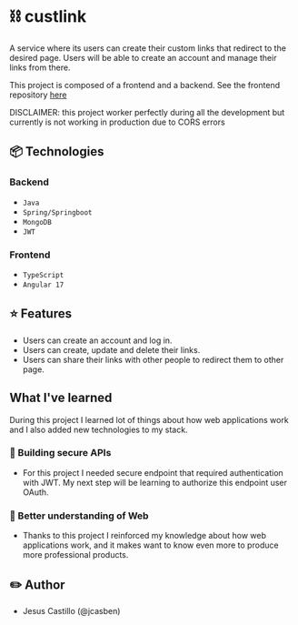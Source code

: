 # ⛓️ custlink

A service where its users can create their custom links that redirect to the desired page. Users will be able to create 
an account and manage their links from there.

This project is composed of a frontend and a backend. See the frontend repository [here](https://github.com/jcasben/custlink-web)

DISCLAIMER: this project worker perfectly during all the development but currently is not working in production due to CORS errors

## 📦 Technologies

### Backend
- `Java`
- `Spring/Springboot`
- `MongoDB`
- `JWT`

### Frontend

- `TypeScript`
- `Angular 17`

## ⭐ Features

- Users can create an account and log in.
- Users can create, update and delete their links.
- Users can share their links with other people to redirect them to other page.

## What I've learned

During this project I learned lot of things about how web applications work and I also added new technologies to my stack.

### 💪 Building secure APIs

- For this project I needed secure endpoint that required authentication with JWT. My next step will be learning
to authorize this endpoint user OAuth.

### 🧠 Better understanding of Web

- Thanks to this project I reinforced my knowledge about how web applications work, and it makes want to know even more
to produce more professional products.

## ✏️ Author

- Jesus Castillo (@jcasben)